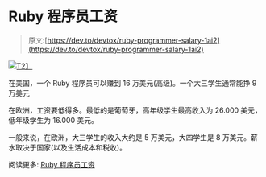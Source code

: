 # Ruby 程序员工资

> 原文:[https://dev.to/devtox/ruby-programmer-salary-1ai2](https://dev.to/devtox/ruby-programmer-salary-1ai2)

[![](../Images/b5121226a21250c66d47948b34cc03f4.png)T2】](https://res.cloudinary.com/practicaldev/image/fetch/s--4JtEZ8NZ--/c_limit%2Cf_auto%2Cfl_progressive%2Cq_auto%2Cw_880/https://cdn.pixabay.com/photo/2016/02/11/23/24/ballots-1195013_960_720.jpg)

在美国，一个 Ruby 程序员可以赚到 16 万美元(高级)。一个大三学生通常能挣 9 万美元

在欧洲，工资要低得多。最低的是葡萄牙，高年级学生最高收入为 26.000 美元，低年级学生为 16.000 美元。

一般来说，在欧洲，大三学生的收入大约是 5 万美元，大四学生是 8 万美元。薪水取决于国家(以及生活成本和税收)。

阅读更多: [Ruby 程序员工资](https://ruby-lang.co/ruby-programmer-salary/)